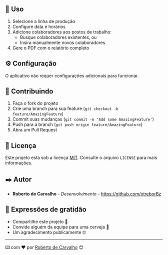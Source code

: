 
## 🎯 Uso

1. Selecione a linha de produção
2. Configure data e horários
3. Adicione colaboradores aos postos de trabalho:
   - Busque colaboradores existentes, ou
   - Insira manualmente novos colaboradores
4. Gere o PDF com o relatório completo

## ⚙️ Configuração

O aplicativo não requer configurações adicionais para funcionar.

## 🤝 Contribuindo

1. Faça o fork do projeto
2. Crie uma branch para sua feature (`git checkout -b feature/AmazingFeature`)
3. Commit suas mudanças (`git commit -m 'Add some AmazingFeature'`)
4. Push para a branch (`git push origin feature/AmazingFeature`)
5. Abra um Pull Request

## 📝 Licença

Este projeto está sob a licença [MIT](https://choosealicense.com/licenses/mit/). Consulte o arquivo `LICENSE` para mais informações.

## ✒️ Autor

* **Roberto de Carvalho** - *Desenvolvimento* - https://github.com/otreborBz

## 🎁 Expressões de gratidão

* Compartilhe este projeto 📢
* Convide alguém da equipe para uma cerveja 🍺
* Um agradecimento publicamente 🤓

---
⌨️ com ❤️ por [Roberto de Carvalho](https://github.com/otreborBz) 😊
